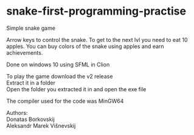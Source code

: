 # snake-first-programming-practise

Simple snake game

Arrow keys to control the snake. To get to the next lvl you need to eat 10 apples. You can buy colors of the snake using apples and earn achievements.

Done on windows 10 using SFML in Clion

To play the game download the v2 release  
Extract it in a folder  
Open the folder you extracted it in and open the exe file 

The compiler used for the code was MinGW64


Authors:  
Donatas Borkovskij  
Aleksandr Marek Višnevskij 
